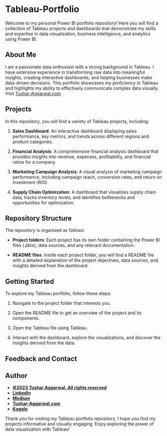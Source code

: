 # Tableau-Portfolio

Welcome to my personal Power BI portfolio repository! Here you will find a collection of Tableau projects and dashboards that demonstrate my skills and expertise in data visualization, business intelligence, and analytics using Power BI.

## About Me
I am a passionate data enthusiast with a strong background in Tableau. I have extensive experience in transforming raw data into meaningful insights, creating interactive dashboards, and helping businesses make data-driven decisions. This portfolio showcases my proficiency in Tableau and highlights my ability to effectively communicate complex data visually. Visit [Tushar-Aggarwal.com](https://www.tushar-aggarwal.com/)

## Projects

In this repository, you will find a variety of Tableau projects, including:

1. **Sales Dashboard**: An interactive dashboard displaying sales performance, key metrics, and trends across different regions and product categories.

2. **Financial Analysis**: A comprehensive financial analysis dashboard that provides insights into revenue, expenses, profitability, and financial ratios for a company.

3. **Marketing Campaign Analysis**: A visual analysis of marketing campaign performance, including campaign reach, conversion rates, and return on investment (ROI).

4. **Supply Chain Optimization**: A dashboard that visualizes supply chain data, tracks inventory levels, and identifies bottlenecks and opportunities for optimization.

## Repository Structure

The repository is organized as follows:

- **Project folders**: Each project has its own folder containing the Power BI files (.pbix), data sources, and any relevant documentation.

- **README files**: Inside each project folder, you will find a README file with a detailed explanation of the project objectives, data sources, and insights derived from the dashboard.

## Getting Started

To explore my Tableau portfolio, follow these steps:

1. Navigate to the project folder that interests you.

2. Open the README file to get an overview of the project and its components.

3. Open the Tableau file using Tableau.

4. Interact with the dashboard, explore the visualizations, and discover the insights derived from the data.

## Feedback and Contact

## Author
- <ins><b>©2023 Tushar Aggarwal. All rights reserved</b></ins>
- <b>[LinkedIn](https://www.linkedin.com/in/tusharaggarwalinseec/)</b>
- <b>[Medium](https://medium.com/@tushar_aggarwal)</b> 
- <b>[Tushar-Aggarwal.com](https://www.tushar-aggarwal.com/)</b>
- <b>[Kaggle](https://www.kaggle.com/tusharaggarwal27)</b> 

Thank you for visiting my Tableau portfolio repository. I hope you find my projects informative and visually engaging. Enjoy exploring the power of data visualization with Tableau!
